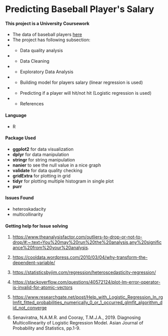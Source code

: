 # Predicting Baseball Player's Salary

#### This project is a University Coursework

- The data of baseball players [here](https://raw.githubusercontent.com/mjshepperd/CS5702-Data/master/CS5801_data.rda)
- The project has following subsection:
- - Data quality analysis
- - Data Cleaning
- - Exploratory Data Analysis
- - Building model for players salary (linear regression is used)
- - Predicting if a player will hit/not hit (Logistic regression is used)
- - References

#### Language
- R

#### Package Used
- **ggplot2** for data visualization
- **dplyr** for data manipulation
- **stringr** for string manipulation
- **nanier** to see the null value in a nice graph
- **validate** for data quality checking
- **gridExtra** for plotting in grid
- **tidyr** for plotting multiple histogram in single plot
- **purr**

#### Issues Found
- heteroskadacity
- multicollinarity

#### Getting help for Issue solving

1. https://www.theanalysisfactor.com/outliers-to-drop-or-not-to-drop/#:~:text=You%20may%20run%20the%20analysis,any%20significance%20from%20your%20analysis.

2. https://cooldata.wordpress.com/2010/03/04/why-transform-the-dependent-variable/

3. https://statisticsbyjim.com/regression/heteroscedasticity-regression/

4. https://stackoverflow.com/questions/40572124/plot-lm-error-operator-is-invalid-for-atomic-vectors

5. https://www.researchgate.net/post/Help_with_Logistic_Regression_In_rglmfit_fitted_probabilities_numerically_0_or_1_occurred_glmfit_algorithm_did_not_converge

6. Senaviratna, N.A.M.R. and Cooray, T.M.J.A., 2019. Diagnosing Multicollinearity of Logistic Regression Model. Asian Journal of Probability and Statistics, pp.1-9.
